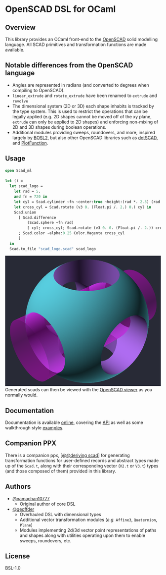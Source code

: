 # OpenSCAD DSL for OCaml

## Overview

This library provides an OCaml front-end to the
[OpenSCAD](https://openscad.org/) solid modelling language. All SCAD primitives
and transformation functions are made available.

## Notable differences from the OpenSCAD language

- Angles are represented in radians (and converted to degrees when compiling to
  OpenSCAD).
- `linear_extrude` and `rotate_extrude` have been renamed to `extrude` and `revolve`
- The dimensional system (2D or 3D) each shape inhabits is tracked by the type
  system. This is used to restrict the operations that can be legally applied
  (e.g. 2D shapes cannot be moved off of the xy plane, `extrude` can only
  be applied to 2D shapes) and enforcing non-mixing of 2D and 3D shapes during
  boolean operations.
- Additional modules providing sweeps, roundovers, and more, inspired largely by
  [BOSL2](https://github.com/revarbat/BOSL2), but also other OpenSCAD libraries such
  as [dotSCAD](https://github.com/JustinSDK/dotSCAD/tree/master/src), and
  [PlotFunction](https://github.com/rcolyer/plot-function).

## Usage

``` ocaml
open Scad_ml

let () =
  let scad_logo =
    let rad = 5.
    and fn = 720 in
    let cyl = Scad.cylinder ~fn ~center:true ~height:(rad *. 2.3) (rad /. 2.) in
    let cross_cyl = Scad.rotate (v3 0. (Float.pi /. 2.) 0.) cyl in
    Scad.union
      [ Scad.difference
          (Scad.sphere ~fn rad)
          [ cyl; cross_cyl; Scad.rotate (v3 0. 0. (Float.pi /. 2.)) cross_cyl ]
      ; Scad.color ~alpha:0.25 Color.Magenta cross_cyl
      ]
  in
  Scad.to_file "scad_logo.scad" scad_logo
```

![OpenSCAD logo](docs/assets/scad_logo.png)
Generated scads can then be viewed with the [OpenSCAD
viewer](https://openscad.org/downloads.html) as you normally would.

## Documentation

Documentation is available
[online](https://geoffder.github.io/scad-ml/scad_ml/index.html), covering the
[API](https://geoffder.github.io/scad-ml/scad_ml/index.html#api)
as well as some walkthrough style
[examples](https://geoffder.github.io/scad-ml/scad_ml/index.html#examples).

## Companion PPX

There is a companion ppx, [\[@@deriving
scad\]](https://github.com/geoffder/ppx_deriving_scad/tree/revamp) for generating
transformation functions for user-defined records and abstract types made up of
the `Scad.t`, along with their corresponding vector (`V2.t` or `V3.t`) types
(and those composed of them) provided in this library.

## Authors

- [@namachan10777](https://github.com/namachan10777)
  - Original author of core DSL
- [@geoffder](https://github.com/geoffder)
  - Overhauled DSL with dimensional types
  - Additional vector transformation modules (*e.g.* `Affine3`, `Quaternion`, `Plane`)
  - Modules implementing 2d/3d vector point representations of paths and shapes
    along with utilities operating upon them to enable sweeps, roundovers, etc.

## License

BSL-1.0
